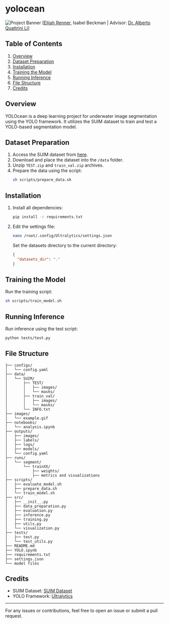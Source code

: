 # yolocean

![Project Banner](images/example.gif)
[[Elijah Renner](https://elijahrenner.com), Isabel Beckman | Advisor: [Dr. Alberto Quattrini Li](https://web.cs.dartmouth.edu/people/alberto-quattrini-li)]

## Table of Contents
1. [Overview](#overview)
2. [Dataset Preparation](#dataset-preparation)
3. [Installation](#installation)
4. [Training the Model](#training-the-model)
5. [Running Inference](#running-inference)
6. [File Structure](#file-structure)
7. [Credits](#credits)

## Overview
YOLOcean is a deep learning project for underwater image segmentation using the YOLO framework. It utilizes the SUIM dataset to train and test a YOLO-based segmentation model.

## Dataset Preparation
1. Access the SUIM dataset from [here](https://irvlab.cs.umn.edu/resources/suim-dataset).
2. Download and place the dataset into the `/data` folder.
3. Unzip `TEST.zip` and `train_val.zip` archives.
4. Prepare the data using the script:
   ```bash
   sh scripts/prepare_data.sh
   ```

## Installation
1. Install all dependencies:
   ```bash
   pip install -r requirements.txt
   ```
2. Edit the settings file:
   ```bash
   nano /root/.config/Ultralytics/settings.json
   ```
   Set the datasets directory to the current directory:
   ```json
   {
     "datasets_dir": "."
   }
   ```

## Training the Model
Run the training script:
```bash
sh scripts/train_model.sh
```

## Running Inference
Run inference using the test script:
```bash
python tests/test.py
```

## File Structure
```
├── configs/
│   └── config.yaml
├── data/
│   └── SUIM/
│       ├── TEST/
│       │   ├── images/
│       │   └── masks/
│       ├── train_val/
│       │   ├── images/
│       │   └── masks/
│       └── INFO.txt
├── images/
│   └── example.gif
├── notebooks/
│   └── analysis.ipynb
├── outputs/
│   ├── images/
│   ├── labels/
│   ├── logs/
│   ├── models/
│   └── config.yaml
├── runs/
│   └── segment/
│       └── trainXX/
│           ├── weights/
│           ├── metrics and visualizations
├── scripts/
│   ├── evaluate_model.sh
│   ├── prepare_data.sh
│   └── train_model.sh
├── src/
│   ├── __init__.py
│   ├── data_preparation.py
│   ├── evaluation.py
│   ├── inference.py
│   ├── training.py
│   ├── utils.py
│   └── visualization.py
├── tests/
│   ├── test.py
│   └── test_utils.py
├── README.md
├── YOLO.ipynb
├── requirements.txt
├── settings.json
└── model files
```

## Credits
- SUIM Dataset: [SUIM Dataset](https://irvlab.cs.umn.edu/resources/suim-dataset)
- YOLO Framework: [Ultralytics](https://github.com/ultralytics)

---
For any issues or contributions, feel free to open an issue or submit a pull request. 

